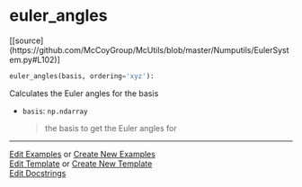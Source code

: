 # <a id="McUtils.Numputils.EulerSystem.euler_angles">euler_angles</a>
<div class="docs-source-link" markdown="1">
[[source](https://github.com/McCoyGroup/McUtils/blob/master/Numputils/EulerSystem.py#L102)]
</div>

```python
euler_angles(basis, ordering='xyz'): 
```
Calculates the Euler angles for the basis
- `basis`: `np.ndarray`
    >the basis to get the Euler angles for 



___

[Edit Examples](https://github.com/McCoyGroup/McUtils/edit/gh-pages/ci/examples/McUtils/Numputils/EulerSystem/euler_angles.md) or 
[Create New Examples](https://github.com/McCoyGroup/McUtils/new/gh-pages/?filename=ci/examples/McUtils/Numputils/EulerSystem/euler_angles.md) <br/>
[Edit Template](https://github.com/McCoyGroup/McUtils/edit/gh-pages/ci/docs/McUtils/Numputils/EulerSystem/euler_angles.md) or 
[Create New Template](https://github.com/McCoyGroup/McUtils/new/gh-pages/?filename=ci/docs/templates/McUtils/Numputils/EulerSystem/euler_angles.md) <br/>
[Edit Docstrings](https://github.com/McCoyGroup/McUtils/edit/master/Numputils/EulerSystem.py#L102?message=Update%20Docs)